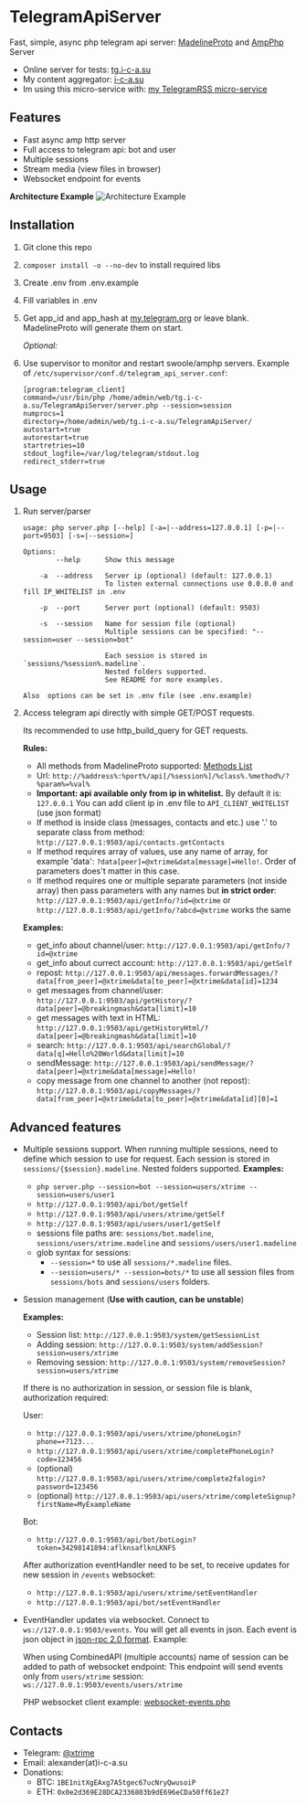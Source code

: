 # TelegramApiServer
Fast, simple, async php telegram api server: 
[MadelineProto](https://github.com/danog/MadelineProto) and [AmpPhp](https://github.com/amphp/amp) Server

* Online server for tests: [tg.i-c-a.su](https://tg.i-c-a.su)
* My content aggregator: [i-c-a.su](https://i-c-a.su)
* Im using this micro-service with: [my TelegramRSS micro-service](https://github.com/xtrime-ru/TelegramRSS) 

## Features

* Fast async amp http server
* Full access to telegram api: bot and user
* Multiple sessions
* Stream media (view files in browser)
* Websocket endpoint for events

**Architecture Example**
![Architecture Example](https://hsto.org/webt/j-/ob/ky/j-obkye1dv68ngsrgi12qevutra.png)
 
## Installation

1. Git clone this repo
1. `composer install -o --no-dev` to install required libs
1. Create .env from .env.example
1. Fill variables in .env
1. Get app_id and app_hash at [my.telegram.org](https://my.telegram.org/) or leave blank.
   MadelineProto will generate them on start.

     _Optional:_
1. Use supervisor to monitor and restart swoole/amphp servers. Example of `/etc/supervisor/conf.d/telegram_api_server.conf`: 
    ```
    [program:telegram_client]
    command=/usr/bin/php /home/admin/web/tg.i-c-a.su/TelegramApiServer/server.php --session=session
    numprocs=1
    directory=/home/admin/web/tg.i-c-a.su/TelegramApiServer/
    autostart=true
    autorestart=true
    startretries=10
    stdout_logfile=/var/log/telegram/stdout.log
    redirect_stderr=true
    ```

## Usage

1. Run server/parser
    ```
    usage: php server.php [--help] [-a=|--address=127.0.0.1] [-p=|--port=9503] [-s=|--session=]
    
    Options:
            --help      Show this message
            
        -a  --address   Server ip (optional) (default: 127.0.0.1)
                        To listen external connections use 0.0.0.0 and fill IP_WHITELIST in .env
                        
        -p  --port      Server port (optional) (default: 9503)
        
        -s  --session   Name for session file (optional)
                        Multiple sessions can be specified: "--session=user --session=bot"
                        
                        Each session is stored in `sessions/%session%.madeline`. 
                        Nested folders supported.
                        See README for more examples.
   
    Also  options can be set in .env file (see .env.example)
    ```
1. Access telegram api directly with simple GET/POST requests.
    
    Its recommended to use http_build_query for GET requests.
    
    **Rules:**
    * All methods from MadelineProto supported: [Methods List](https://docs.madelineproto.xyz/API_docs/methods/)
    * Url: `http://%address%:%port%/api[/%session%]/%class%.%method%/?%param%=%val%`
    * <b>Important: api available only from ip in whitelist.</b> 
        By default it is: `127.0.0.1`
        You can add client ip in .env file to `API_CLIENT_WHITELIST` (use json format)
    * If method is inside class (messages, contacts and etc.) use '.' to separate class from method: 
        `http://127.0.0.1:9503/api/contacts.getContacts`
    * If method requires array of values, use any name of array, for example 'data': 
        `?data[peer]=@xtrime&data[message]=Hello!`. Order of parameters does't matter in this case.
    * If method requires one or multiple separate parameters (not inside array) then pass parameters with any names but **in strict order**: 
        `http://127.0.0.1:9503/api/getInfo/?id=@xtrime` or `http://127.0.0.1:9503/api/getInfo/?abcd=@xtrime` works the same

    **Examples:**
    * get_info about channel/user: `http://127.0.0.1:9503/api/getInfo/?id=@xtrime`
    * get_info about currect account: `http://127.0.0.1:9503/api/getSelf`
    * repost: `http://127.0.0.1:9503/api/messages.forwardMessages/?data[from_peer]=@xtrime&data[to_peer]=@xtrime&data[id]=1234`
    * get messages from channel/user: `http://127.0.0.1:9503/api/getHistory/?data[peer]=@breakingmash&data[limit]=10`
    * get messages with text in HTML: `http://127.0.0.1:9503/api/getHistoryHtml/?data[peer]=@breakingmash&data[limit]=10`
    * search: `http://127.0.0.1:9503/api/searchGlobal/?data[q]=Hello%20World&data[limit]=10`
    * sendMessage: `http://127.0.0.1:9503/api/sendMessage/?data[peer]=@xtrime&data[message]=Hello!`
    * copy message from one channel to another (not repost): `http://127.0.0.1:9503/api/copyMessages/?data[from_peer]=@xtrime&data[to_peer]=@xtrime&data[id][0]=1`

## Advanced features

* Multiple sessions support. 
    When running  multiple sessions, need to define which session to use for request.
    Each session is stored in `sessions/{$session}.madeline`. Nested folders supported.
    **Examples:**
    * `php server.php --session=bot --session=users/xtrime --session=users/user1`
    * `http://127.0.0.1:9503/api/bot/getSelf`
    * `http://127.0.0.1:9503/api/users/xtrime/getSelf` 
    * `http://127.0.0.1:9503/api/users/user1/getSelf`
    * sessions file paths are: `sessions/bot.madeline`, `sessions/users/xtrime.madeline` and `sessions/users/user1.madeline`
    * glob syntax for sessions:
        * `--session=*` to use all `sessions/*.madeline` files.
        * `--session=users/* --session=bots/*`  to use all session files from `sessions/bots` and `sessions/users` folders. 
* Session management (**Use with caution, can be unstable**)
    
    **Examples:**
    * Session list: `http://127.0.0.1:9503/system/getSessionList`
    * Adding session: `http://127.0.0.1:9503/system/addSession?session=users/xtrime`
    * Removing session: `http://127.0.0.1:9503/system/removeSession?session=users/xtrime`
       
    If there is no authorization in session, or session file is blank, authorization required:
    
    User: 
    * `http://127.0.0.1:9503/api/users/xtrime/phoneLogin?phone=+7123...`
    * `http://127.0.0.1:9503/api/users/xtrime/completePhoneLogin?code=123456`
    * (optional) `http://127.0.0.1:9503/api/users/xtrime/complete2falogin?password=123456`
    * (optional) `http://127.0.0.1:9503/api/users/xtrime/completeSignup?firstName=MyExampleName`
    
    Bot:
    * `http://127.0.0.1:9503/api/bot/botLogin?token=34298141894:aflknsaflknLKNFS`
    
    After authorization eventHandler need to be set, to receive updates for new session in `/events` websocket:
    * `http://127.0.0.1:9503/api/users/xtrime/setEventHandler`
    * `http://127.0.0.1:9503/api/bot/setEventHandler`

* EventHandler updates via websocket. Connect to `ws://127.0.0.1:9503/events`. You will get all events in json.
    Each event is json object in [json-rpc 2.0 format](https://www.jsonrpc.org/specification#response_object). Example: 
    
    When using CombinedAPI (multiple accounts) name of session can be added to path of websocket endpoint: 
    This endpoint will send events only from `users/xtrime` session: `ws://127.0.0.1:9503/events/users/xtrime`
    
    PHP websocket client example: [websocket-events.php](https://github.com/xtrime-ru/TelegramApiServer/blob/master/examples/websocket-events.php)

## Contacts

* Telegram: [@xtrime](tg://resolve?domain=xtrime)
* Email: alexander(at)i-c-a.su
* Donations:
    * BTC: `1BE1nitXgEAxg7A5tgec67ucNryQwusoiP`
    * ETH: `0x0e2d369E28DCA2336803b9dE696eCDa50ff61e27`
